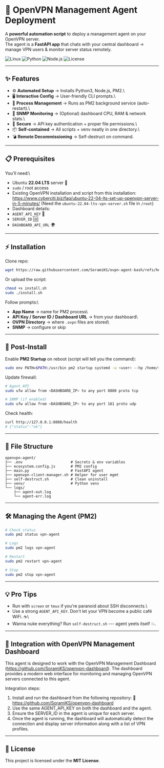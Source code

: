 # 🚀 OpenVPN Management Agent Deployment

A **powerful automation script** to deploy a management agent on your
OpenVPN server.\
The agent is a **FastAPI app** that chats with your central dashboard →
manage VPN users & monitor server status remotely.

![Linux](https://img.shields.io/badge/Ubuntu-22.04%20LTS-E95420?logo=ubuntu&logoColor=white)
![Python](https://img.shields.io/badge/Python-3.x-blue?logo=python&logoColor=white)
![Node.js](https://img.shields.io/badge/Node.js-PM2-339933?logo=node.js&logoColor=white)
![License](https://img.shields.io/badge/License-MIT-green.svg)

------------------------------------------------------------------------

## ✨ Features

-   ⚙️ **Automated Setup** → Installs Python3, Node.js, PM2.\
-   🖥️ **Interactive Config** → User-friendly CLI prompts.\
-   🔄 **Process Management** → Runs as PM2 background service
    (auto-restart).\
-   📡 **SNMP Monitoring** → (Optional) dashboard CPU, RAM & network
    stats.\
-   🔑 **Secure** → API key authentication + proper file permissions.\
-   📦 **Self-contained** → All scripts + venv neatly in one directory.\
-   💣 **Remote Decommissioning** → Self-destruct on command.

------------------------------------------------------------------------

## 📋 Prerequisites

You'll need:\
- Ubuntu **22.04 LTS** server 🐧
- `sudo` / root access
- Existing OpenVPN installation and script from this installation: https://www.cyberciti.biz/faq/ubuntu-22-04-lts-set-up-openvpn-server-in-5-minutes/ (Need the `ubuntu-22.04-lts-vpn-server.sh` file in `/root`)
- Dashboard details:
- `AGENT_API_KEY` 🔑
- `SERVER_ID` 🆔
- `DASHBOARD_API_URL` 🌍

------------------------------------------------------------------------

## ⚡ Installation

Clone repo:

``` bash
wget https://raw.githubusercontent.com/SoramiKS/ovpn-agent-bash/refs/heads/main/deploymentovpn.sh -O install.sh
```

Or upload the script:

``` bash
chmod +x install.sh
sudo ./install.sh
```

Follow prompts:\
- **App Name** → name for PM2 process\
- **API Key / Server ID / Dashboard URL** → from your dashboard\
- **OVPN Directory** → where `.ovpn` files are stored\
- **SNMP** → configure or skip

------------------------------------------------------------------------

## 🔧 Post-Install

Enable **PM2 Startup** on reboot (script will tell you the command):

``` bash
sudo env PATH=$PATH:/usr/bin pm2 startup systemd -u <user> --hp /home/<user>
```

Update firewall:

``` bash
# Agent API
sudo ufw allow from <DASHBOARD_IP> to any port 8080 proto tcp

# SNMP (if enabled)
sudo ufw allow from <DASHBOARD_IP> to any port 161 proto udp
```

Check health:

``` bash
curl http://127.0.0.1:8080/health
# {"status":"ok"}
```

------------------------------------------------------------------------

## 📂 File Structure

    openvpn-agent/
    ├── .env                      # Secrets & env variables
    ├── ecosystem.config.js       # PM2 config
    ├── main.py                   # FastAPI agent
    ├── openvpn-client-manager.sh # Helper for user mgmt
    ├── self-destruct.sh          # Clean uninstall
    ├── venv/                     # Python venv
    └── logs/
        ├── agent-out.log
        └── agent-err.log

------------------------------------------------------------------------

## 🛠️ Managing the Agent (PM2)

``` bash
# Check status
sudo pm2 status vpn-agent

# Logs
sudo pm2 logs vpn-agent

# Restart
sudo pm2 restart vpn-agent

# Stop
sudo pm2 stop vpn-agent
```

------------------------------------------------------------------------

## 💡 Pro Tips

-   Run with `screen` or `tmux` if you're paranoid about SSH
    disconnects.\
-   Use a strong `AGENT_API_KEY`. Don't let your VPN become a public
    café WiFi. ☕\
-   Wanna nuke everything? Run `self-destruct.sh` --- agent yeets itself
    💥.

------------------------------------------------------------------------

## 🔗 Integration with OpenVPN Management Dashboard

This agent is designed to work with the OpenVPN Management Dashboard (https://github.com/SoramiKS/openvpn-dashboard).
The dashboard provides a modern web interface for monitoring and managing OpenVPN servers connected to this agent.

Integration steps:

1. Install and run the dashboard from the following repository:
🔗 https://github.com/SoramiKS/openvpn-dashboard
2. Use the same AGENT_API_KEY on both the dashboard and the agent.
3. Ensure the SERVER_ID in the agent is unique for each server.
4. Once the agent is running, the dashboard will automatically detect the connection and display server information along with a list of VPN profiles.
   
------------------------------------------------------------------------


## 📜 License
This project is licensed under the **MIT License**.
